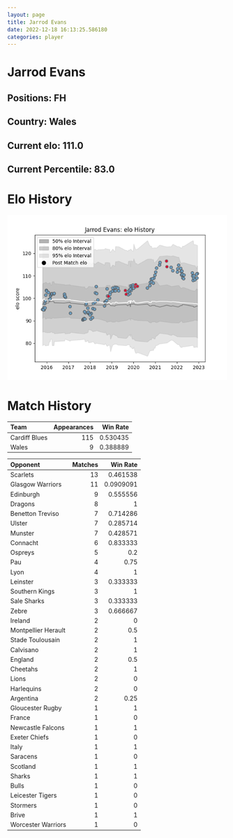 ```yaml
---  
layout: page  
title: Jarrod Evans  
date: 2022-12-18 16:13:25.586180  
categories: player  
---
```

# Jarrod Evans

## Positions: FH

## Country: Wales

## Current elo: 111.0

## Current Percentile: 83.0

# Elo History


![elo history](history_JarrodEvans.png)
# Match History


| Team          |   Appearances |   Win Rate |
|:--------------|--------------:|-----------:|
| Cardiff Blues |           115 |   0.530435 |
| Wales         |             9 |   0.388889 |

| Opponent            |   Matches |   Win Rate |
|:--------------------|----------:|-----------:|
| Scarlets            |        13 |  0.461538  |
| Glasgow Warriors    |        11 |  0.0909091 |
| Edinburgh           |         9 |  0.555556  |
| Dragons             |         8 |  1         |
| Benetton Treviso    |         7 |  0.714286  |
| Ulster              |         7 |  0.285714  |
| Munster             |         7 |  0.428571  |
| Connacht            |         6 |  0.833333  |
| Ospreys             |         5 |  0.2       |
| Pau                 |         4 |  0.75      |
| Lyon                |         4 |  1         |
| Leinster            |         3 |  0.333333  |
| Southern Kings      |         3 |  1         |
| Sale Sharks         |         3 |  0.333333  |
| Zebre               |         3 |  0.666667  |
| Ireland             |         2 |  0         |
| Montpellier Herault |         2 |  0.5       |
| Stade Toulousain    |         2 |  1         |
| Calvisano           |         2 |  1         |
| England             |         2 |  0.5       |
| Cheetahs            |         2 |  1         |
| Lions               |         2 |  0         |
| Harlequins          |         2 |  0         |
| Argentina           |         2 |  0.25      |
| Gloucester Rugby    |         1 |  1         |
| France              |         1 |  0         |
| Newcastle Falcons   |         1 |  1         |
| Exeter Chiefs       |         1 |  0         |
| Italy               |         1 |  1         |
| Saracens            |         1 |  0         |
| Scotland            |         1 |  1         |
| Sharks              |         1 |  1         |
| Bulls               |         1 |  0         |
| Leicester Tigers    |         1 |  0         |
| Stormers            |         1 |  0         |
| Brive               |         1 |  1         |
| Worcester Warriors  |         1 |  0         |